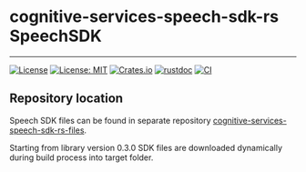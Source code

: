 # cognitive-services-speech-sdk-rs SpeechSDK

---
[![License](https://img.shields.io/badge/License-Apache-blue.svg)](LICENSE-APACHE)
[![License: MIT](https://img.shields.io/badge/License-MIT-yellow.svg)](LICENSE-MIT)
[![Crates.io][crates-badge]][crates-url]
[![rustdoc][rustdoc-badge]][rustdoc-url]
[![CI](https://github.com/jabber-tools/cognitive-services-speech-sdk-rs/actions/workflows/github-actions-rust-ci.yml/badge.svg)](https://github.com/jabber-tools/cognitive-services-speech-sdk-rs/actions/workflows/github-actions-rust-ci.yml)

[crates-badge]: https://img.shields.io/crates/v/cognitive-services-speech-sdk-rs.svg
[crates-url]: https://crates.io/crates/cognitive-services-speech-sdk-rs
[rustdoc-badge]: https://img.shields.io/badge/rustdoc-0.2.2-green.svg
[rustdoc-url]: https://jabber-tools.github.io/cognitive_services_speech_sdk_rs/doc/1.0.0/cognitive_services_speech_sdk_rs/index.html

## Repository location

Speech SDK files can be found in separate repository [cognitive-services-speech-sdk-rs-files](https://github.com/jabber-tools/cognitive-services-speech-sdk-rs-files).

Starting from library version 0.3.0 SDK files are downloaded dynamically during build process into target folder.
